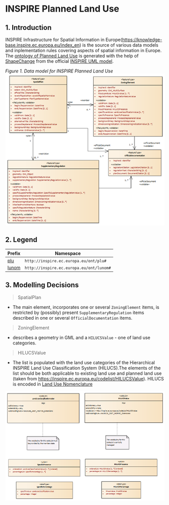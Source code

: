 # INSPIRE Planned Land Use
## 1. Introduction
INSPIRE Infrastructure for Spatial Information in Europe(https://knowledge-base.inspire.ec.europa.eu/index_en) is the source of various data models and inplementation rules covering aspects of spatial information in Europe. 
The [ontology of Planned Land Use](./plu.ttl) is generated with the help of [ShapeChange](https://shapechange.net/) from the official [INSPIRE UML model](https://inspire-mif.github.io/uml-models/approved/).


*Figure 1. Data model for INSPIRE Planned Land Use*
![](./inspire-plu-data-model.png)

## 2. Legend
Prefix | Namespace
--- | ---
[plu](http://inspire.ec.europa.eu/ont/plu#) | `http://inspire.ec.europa.eu/ont/plu#`
[lunom](http://inspire.ec.europa.eu/ont/lunom#) | `http://inspire.ec.europa.eu/ont/lunom#`

## 3. Modelling Decisions
>SpatialPlan

- The main element, incorporates one or several `ZoningElement` items, is restricted by (possibly) present `SupplementaryRegulation` items described in one or several `OfficialDocumentation` items.

>ZoningElement

- describes a geometry in GML and a `HILUCSValue` - one of land use categories. 

>HILUCSValue

 - The list is populated with the land use categories of the Hierarchical INSPIRE Land Use Classification System (HILUCS).The elements of the list should be both applicable to existing land use and planned land use (taken from https://inspire.ec.europa.eu/codelist/HILUCSValue). HILUCS is encoded in [Land Use Nomenclature](./lunom.ttl)

![](./landuse-classification.png)
